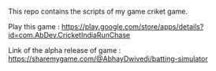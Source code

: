 This repo contains the scripts of my game criket game.

Play this game : https://play.google.com/store/apps/details?id=com.AbDev.CricketIndiaRunChase

Link of the alpha release of game : https://sharemygame.com/@AbhayDwivedi/batting-simulator
